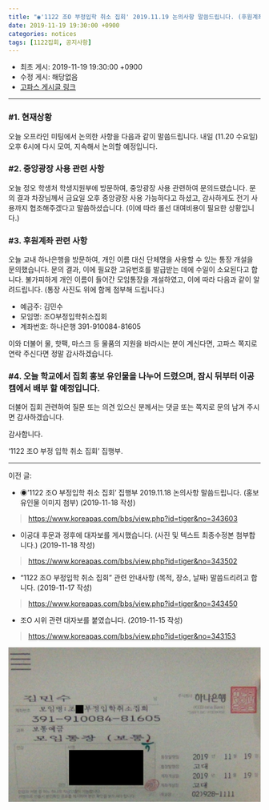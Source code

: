 ```yaml
---
title: "◉'1122 조O 부정입학 취소 집회' 2019.11.19 논의사항 말씀드립니다. (후원계좌 개설, 중광사용 문의 완료) "
date: 2019-11-19 19:30:00 +0900
categories: notices
tags: [1122집회, 공지사항]
---
```

* 최초 게시: 2019-11-19 19:30:00 +0900
* 수정 게시: 해당없음
* [고파스 게시글 링크](https://www.koreapas.com/bbs/view.php?id=tiger&page=1&sn1=&divpage=64&sn=off&ss=on&sc=on&select_arrange=headnum&desc=asc&no=343731)

---
### #1. 현재상황
오늘 오프라인 미팅에서 논의한 사항을 다음과 같이 말씀드립니다.
내일 (11.20 수요일) 오후 6시에 다시 모여, 지속해서 논의할 예정입니다.



### #2. 중앙광장 사용 관련 사항
오늘 정오 학생처 학생지원부에 방문하여, 중앙광장 사용 관련하여 문의드렸습니다. 
문의 결과 차장님께서 금요일 오후 중앙광장 사용 가능하다고 하셨고, 
감사하게도 전기 사용까지 협조해주겠다고 말씀하셨습니다. 
(이에 따라 롤선 대여비용이 필요한 상황입니다.) 



### #3. 후원계좌 관련 사항
오늘 교내 하나은행을 방문하여, 개인 이름 대신 단체명을 사용할 수 있는 통장 개설을 문의했습니다. 
문의 결과, 이에 필요한 고유번호를 발급받는 데에 수일이 소요된다고 합니다. 
불가피하게 개인 이름이 들어간 모임통장을 개설하였고, 이에 따라 다음과 같이 알려드립니다. 
(통장 사진도 위에 함께 첨부해 드립니다.)



* 예금주: 김민수
* 모임명: 조O부정입학취소집회
* 계좌번호: 하나은행 391-910084-81605



이와 더불어 물, 핫팩, 마스크 등 물품의 지원을 바라시는 분이 계신다면, 
고파스 쪽지로 연락 주신다면 정말 감사하겠습니다. 



### #4. 오늘 학교에서 집회 홍보 유인물을 나누어 드렸으며, 잠시 뒤부터 이공캠에서 배부 할 예정입니다.
더불어 집회 관련하여 질문 또는 의견 있으신 분께서는 댓글 또는 쪽지로 문의 남겨 주시면 감사하겠습니다.



감사합니다.


‘1122 조O 부정 입학 취소 집회’ 집행부.



----

이전 글:
* ◉’1122 조O 부정입학 취소 집회’ 집행부 2019.11.18 논의사항 말씀드립니다. (홍보 유인물 이미지 첨부) (2019-11-18 작성)
> https://www.koreapas.com/bbs/view.php?id=tiger&no=343603


* 이공대 후문과 정후에 대자보를 게시했습니다. (사진 및 텍스트 최종수정본 첨부합니다.) (2019-11-18 작성)
> https://www.koreapas.com/bbs/view.php?id=tiger&no=343502


* “1122 조O 부정입학 취소 집회” 관련 안내사항 (목적, 장소, 날짜) 말씀드리려고 합니다. (2019-11-17 작성)
> https://www.koreapas.com/bbs/view.php?id=tiger&no=343450


* 조O 시위 관련 대자보를 붙였습니다. (2019-11-15 작성)
> https://www.koreapas.com/bbs/view.php?id=tiger&no=343153



![](/asset/image/account.png) 

